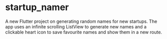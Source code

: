 # startup_namer

A new Flutter project on generating random names for new startups. The app uses an infinite scrolling ListView to generate new names and a clickable heart icon to save favourite names and show them in a new route.
